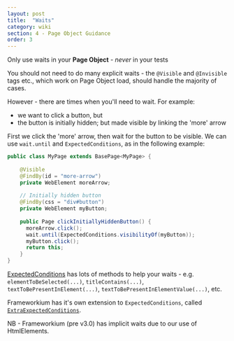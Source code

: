 ```yaml
---
layout: post
title:  "Waits"
category: wiki
section: 4 - Page Object Guidance
order: 3
---
```


Only use waits in your **Page Object** - _never_ in your tests

You should not need to do many explicit waits - the `@Visible` and `@Invisible`
tags etc., which work on Page Object load, should handle the majority of cases.

However - there are times when you'll need to wait. For example:

 - we want to click a button, but
 - the button is initially hidden; but made visible by linking the 'more' arrow

First we click the 'more' arrow, then wait for the button to be visible.
We can use `wait.until` and `ExpectedConditions`, as in the following example:

```java
public class MyPage extends BasePage<MyPage> {
    
    @Visible
    @FindBy(id = "more-arrow")
    private WebElement moreArrow;
    
    // Initially hidden button
    @FindBy(css = "div#button")
    private WebElement myButton;
    
    public Page clickInitiallyHiddenButton() {
      moreArrow.click();
      wait.until(ExpectedConditions.visibilityOf(myButton));
      myButton.click();
      return this;
    }
}
```

[ExpectedConditions][EC] has lots of methods to help your waits - e.g.
`elementToBeSelected(...)`, `titleContains(...)`, `textToBePresentInElement(...)`, 
`textToBePresentInElementValue(...)`, etc.

Frameworkium has it's own extension to `ExpectedConditions`,
called [`ExtraExpectedConditions`][EEC].

NB - Frameworkium (pre v3.0) has implicit waits due to our use of HtmlElements.

[EC]: https://seleniumhq.github.io/selenium/docs/api/java/org/openqa/selenium/support/ui/ExpectedConditions.html
[EEC]: https://github.com/Frameworkium/frameworkium-core/tree/master/src/main/java/com/frameworkium/core/ui/ExtraExpectedConditions.java
